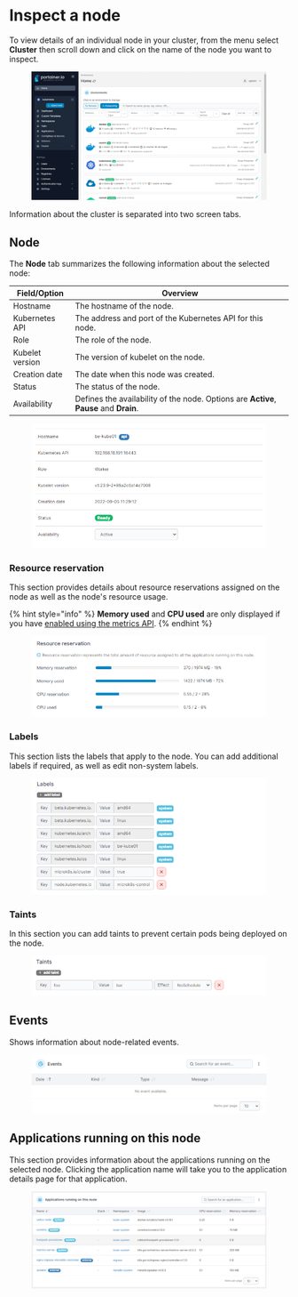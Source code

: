 # Inspect a node

To view details of an individual node in your cluster, from the menu select **Cluster** then scroll down and click on the name of the node you want to inspect.

<figure><img src="../../../.gitbook/assets/2.15-k8s-cluster-node.gif" alt=""><figcaption></figcaption></figure>

Information about the cluster is separated into two screen tabs.

## Node

The **Node** tab summarizes the following information about the selected node:

| Field/Option    | Overview                                                                               |
| --------------- | -------------------------------------------------------------------------------------- |
| Hostname        | The hostname of the node.                                                              |
| Kubernetes API  | The address and port of the Kubernetes API for this node.                              |
| Role            | The role of the node.                                                                  |
| Kubelet version | The version of kubelet on the node.                                                    |
| Creation date   | The date when this node was created.                                                   |
| Status          | The status of the node.                                                                |
| Availability    | Defines the availability of the node. Options are **Active**, **Pause** and **Drain**. |

<figure><img src="../../../.gitbook/assets/2.15-k8s-cluster-node-details.png" alt=""><figcaption></figcaption></figure>

### Resource reservation

This section provides details about resource reservations assigned on the node as well as the node's resource usage.&#x20;

{% hint style="info" %}
**Memory used** and **CPU used** are only displayed if you have [enabled using the metrics API](setup.md#enable-features-using-metrics-server).
{% endhint %}

<figure><img src="../../../.gitbook/assets/2.15-k8s-cluster-node-resource.png" alt=""><figcaption></figcaption></figure>

### Labels

This section lists the labels that apply to the node. You can add additional labels if required, as well as edit non-system labels.

<figure><img src="../../../.gitbook/assets/2.15-k8s-cluster-node-labels.png" alt=""><figcaption></figcaption></figure>

### Taints

In this section you can add taints to prevent certain pods being deployed on the node.

<figure><img src="../../../.gitbook/assets/2.15-k8s-cluster-node-taints.png" alt=""><figcaption></figcaption></figure>

## Events

Shows information about node-related events.

<figure><img src="../../../.gitbook/assets/2.15-k8s-cluster-node-events.png" alt=""><figcaption></figcaption></figure>

## Applications running on this node

This section provides information about the applications running on the selected node. Clicking the application name will take you to the application details page for that application.

<figure><img src="../../../.gitbook/assets/2.15-k8s-cluster-node-apps.png" alt=""><figcaption></figcaption></figure>
